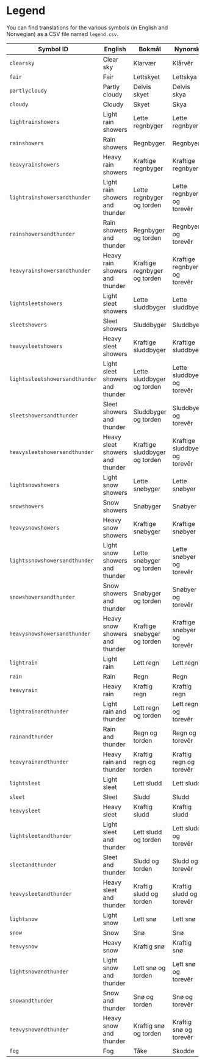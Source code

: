 
# Legend

You can find translations for the various symbols (in English and Norwegian)
as a CSV file named `legend.csv`.

Symbol ID                      |English                          |Bokmål                         |Nynorsk                       |Variants
-------------------------------|---------------------------------|-------------------------------|------------------------------|--------
`clearsky`                     |Clear sky                        |Klarvær                        |Klårvêr                       |yes
`fair`                         |Fair                             |Lettskyet                      |Lettskya                      |yes
`partlycloudy`                 |Partly cloudy                    |Delvis skyet                   |Delvis skya                   |yes
`cloudy`                       |Cloudy                           |Skyet                          |Skya                          |no
`lightrainshowers`             |Light rain showers               |Lette regnbyger                |Lette regnbyer                |yes
`rainshowers`                  |Rain showers                     |Regnbyger                      |Regnbyer                      |yes
`heavyrainshowers`             |Heavy rain showers               |Kraftige regnbyger             |Kraftige regnbyer             |yes
`lightrainshowersandthunder`   |Light rain showers and thunder   |Lette regnbyger og torden      |Lette regnbyer og torevêr     |yes
`rainshowersandthunder`        |Rain showers and thunder         |Regnbyger og torden            |Regnbyer og torevêr           |yes
`heavyrainshowersandthunder`   |Heavy rain showers and thunder   |Kraftige regnbyger og torden   |Kraftige regnbyer og torevêr  |yes
`lightsleetshowers`            |Light sleet showers              |Lette sluddbyger               |Lette sluddbyer               |yes
`sleetshowers`                 |Sleet showers                    |Sluddbyger                     |Sluddbyer                     |yes
`heavysleetshowers`            |Heavy sleet showers              |Kraftige sluddbyger            |Kraftige sluddbyer            |yes
`lightssleetshowersandthunder` |Light sleet showers and thunder  |Lette sluddbyger og torden     |Lette sluddbyer og torevêr    |yes
`sleetshowersandthunder`       |Sleet showers and thunder        |Sluddbyger og torden           |Sluddbyer og torevêr          |yes
`heavysleetshowersandthunder`  |Heavy sleet showers and thunder  |Kraftige sluddbyger og torden  |Kraftige sluddbyer og torevêr |yes
`lightsnowshowers`             |Light snow showers               |Lette snøbyger                 |Lette snøbyer                 |yes
`snowshowers`                  |Snow showers                     |Snøbyger                       |Snøbyer                       |yes
`heavysnowshowers`             |Heavy snow showers               |Kraftige snøbyger              |Kraftige snøbyer              |yes
`lightssnowshowersandthunder`  |Light snow showers and thunder   |Lette snøbyger og torden       |Lette snøbyer og torevêr      |yes
`snowshowersandthunder`        |Snow showers and thunder         |Snøbyger og torden             |Snøbyer og torevêr            |yes
`heavysnowshowersandthunder`   |Heavy snow showers and thunder   |Kraftige snøbyger og torden    |Kraftige snøbyer og torevêr   |yes
`lightrain`                    |Light rain                       |Lett regn                      |Lett regn                     |no
`rain`                         |Rain                             |Regn                           |Regn                          |no
`heavyrain`                    |Heavy rain                       |Kraftig regn                   |Kraftig regn                  |no
`lightrainandthunder`          |Light rain and thunder           |Lett regn og torden            |Lett regn og torevêr          |no
`rainandthunder`               |Rain and thunder                 |Regn og torden                 |Regn og torevêr               |no
`heavyrainandthunder`          |Heavy rain and thunder           |Kraftig regn og torden         |Kraftig regn og torevêr       |no
`lightsleet`                   |Light sleet                      |Lett sludd                     |Lett sludd                    |no
`sleet`                        |Sleet                            |Sludd                          |Sludd                         |no
`heavysleet`                   |Heavy sleet                      |Kraftig sludd                  |Kraftig sludd                 |no
`lightsleetandthunder`         |Light sleet and thunder          |Lett sludd og torden           |Lett sludd og torevêr         |no
`sleetandthunder`              |Sleet and thunder                |Sludd og torden                |Sludd og torevêr              |no
`heavysleetandthunder`         |Heavy sleet and thunder          |Kraftig sludd og torden        |Kraftig sludd og torevêr      |no
`lightsnow`                    |Light snow                       |Lett snø                       |Lett snø                      |no
`snow`                         |Snow                             |Snø                            |Snø                           |no
`heavysnow`                    |Heavy snow                       |Kraftig snø                    |Kraftig snø                   |no
`lightsnowandthunder`          |Light snow and thunder           |Lett snø og torden             |Lett snø og torevêr           |no
`snowandthunder`               |Snow and thunder                 |Snø og torden                  |Snø og torevêr                |no
`heavysnowandthunder`          |Heavy snow and thunder           |Kraftig snø og torden          |Kraftig snø og torevêr        |no
`fog`                          |Fog                              |Tåke                           |Skodde                        |no

